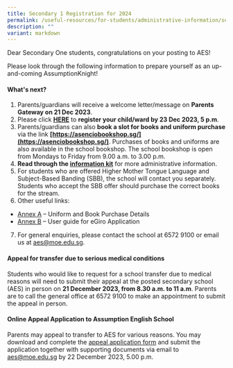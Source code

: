 ```yaml
---
title: Secondary 1 Registration for 2024
permalink: /useful-resources/for-students/administrative-information/secondary-1-registration-for-2024/
description: ""
variant: markdown
---
```

Dear Secondary One students, congratulations on your posting to AES! 

Please look through the following information to prepare yourself as an up-and-coming AssumptionKnight! 

#### What's next?

1.	Parents/guardians will receive a welcome letter/message on **Parents Gateway on 21 Dec 2023**. 
2.	Please click **[HERE](https://form.gov.sg/638007c1e5a2f1001208ead0)** to **register your child/ward by 23 Dec 2023, 5 p.m**.
3.	Parents/guardians can also **book a slot for books and uniform purchase** via the link **[https://asenciobookshop.sg/](https://asenciobookshop.sg/)**. Purchases of books and uniforms are also available in the school bookshop. The school bookshop is open from Mondays to Friday from 9.00 a.m. to 3.00 p.m.
4.	**Read through the [information kit](/files/Sec_1_Registration_Info_Kit_2024_FINAL.pdf)** for more administrative information.
5.	For students who are offered Higher Mother Tongue Language and Subject-Based Banding (SBB), the school will contact you separately. Students who accept the SBB offer should purchase the correct books for the stream.
6.	Other useful links: 
* [Annex A](/files/Annex_A__Assumption_English_School_Booklist_2024_Sec_1.pdf) – Uniform and Book Purchase Details
* [Annex B](/files/Annex_B__egiro_user_guide.pdf) – User guide for eGiro Application
7.	For general enquiries, please contact the school at 6572 9100 or email us at [aes@moe.edu.sg](aes@moe.edu.sg).

#### Appeal for transfer due to serious medical conditions
Students who would like to request for a school transfer due to medical reasons will need to submit their appeal at the posted secondary school (AES) in person on **21 December 2023, from 8.30 a.m. to 11 a.m**. Parents are to call the general office at 6572 9100 to make an appointment to submit the appeal in person.

#### Online Appeal Application to Assumption English School
Parents may appeal to transfer to AES for various reasons. You may download and complete the [appeal application form](/files/Online_Appeal_to_AES_Form.pdf) and submit the application together with supporting documents via email to aes@moe.edu.sg by 22 December 2023, 5.00 p.m.